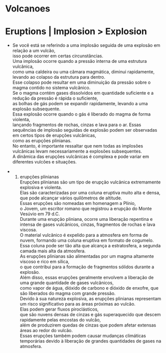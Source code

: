# Volcanoes

# Eruptions | Implosion > Explosion
- Se você está se referindo a uma implosão seguida de uma explosão em relação a um vulcão,  
   isso pode ocorrer em certas circunstâncias.  
    Uma implosão ocorre quando a pressão interna de uma estrutura vulcânica,  
     como uma caldeira ou uma câmara magmática, diminui rapidamente, levando ao colapso da estrutura para dentro.  
      Esse colapso pode resultar em uma diminuição da pressão sobre o magma contido no sistema vulcânico.  
       Se o magma contém gases dissolvidos em quantidade suficiente e a redução da pressão é rápida o suficiente,  
        as bolhas de gás podem se expandir rapidamente, levando a uma explosão subsequente.  
         Essa explosão ocorre quando o gás é liberado do magma de forma violenta,  
          lançando fragmentos de rochas, cinzas e lava para o ar.
           Essas sequências de implosão seguidas de explosão podem ser observadas em certos tipos de erupções vulcânicas,   
            como as erupções plinianas.   
             No entanto, é importante ressaltar que nem todas as implosões vulcânicas levam necessariamente a explosões subsequentes.  
             A dinâmica das erupções vulcânicas é complexa e pode variar em diferentes vulcões e situações.  
   
 - 1. erupções plinianas  
       Erupções plinianas são um tipo de erupção vulcânica extremamente explosiva e violenta.  
        Elas são caracterizadas por uma coluna eruptiva muito alta e densa, que pode alcançar vários quilômetros de altitude.   
         Essas erupções são nomeadas em homenagem a Plínio,   
          o Jovem, um escritor romano que registrou a erupção do Monte Vesúvio em 79 d.C.  
           Durante uma erupção pliniana, ocorre uma liberação repentina e intensa de gases vulcânicos, cinzas, fragmentos de rochas e lava viscosa.  
            O material vulcânico é expelido para a atmosfera em forma de nuvem, formando uma coluna eruptiva em formato de cogumelo.   
             Essa coluna pode ser tão alta que alcança a estratosfera, a segunda camada mais alta da atmosfera.  
              As erupções plinianas são alimentadas por um magma altamente viscoso e rico em sílica,   
               o que contribui para a formação de fragmentos sólidos durante a explosão.   
                Além disso, essas erupções geralmente envolvem a liberação de uma grande quantidade de gases vulcânicos,   
                 como vapor de água, dióxido de carbono e dióxido de enxofre, que são liberados do magma com grande pressão.  
                  Devido à sua natureza explosiva, as erupções plinianas representam um risco significativo para as áreas próximas ao vulcão.  
                   Elas podem gerar fluxos piroclásticos,   
                    que são nuvens densas de cinzas e gás superaquecido que descem rapidamente pelas encostas do vulcão,   
                     além de produzirem quedas de cinzas que podem afetar extensas áreas ao redor do vulcão.   
                      Essas erupções também podem causar mudanças climáticas temporárias devido à liberação de grandes quantidades de gases na atmosfera.
